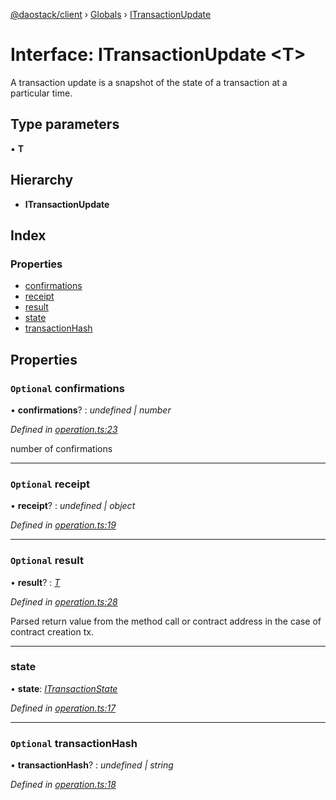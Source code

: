 [@daostack/client](../README.md) › [Globals](../globals.md) › [ITransactionUpdate](itransactionupdate.md)

# Interface: ITransactionUpdate <**T**>

A transaction update is a snapshot of the state of a transaction at a particular time.

## Type parameters

▪ **T**

## Hierarchy

* **ITransactionUpdate**

## Index

### Properties

* [confirmations](itransactionupdate.md#optional-confirmations)
* [receipt](itransactionupdate.md#optional-receipt)
* [result](itransactionupdate.md#optional-result)
* [state](itransactionupdate.md#state)
* [transactionHash](itransactionupdate.md#optional-transactionhash)

## Properties

### `Optional` confirmations

• **confirmations**? : *undefined | number*

*Defined in [operation.ts:23](https://github.com/daostack/client/blob/1bc237e/src/operation.ts#L23)*

 number of confirmations

___

### `Optional` receipt

• **receipt**? : *undefined | object*

*Defined in [operation.ts:19](https://github.com/daostack/client/blob/1bc237e/src/operation.ts#L19)*

___

### `Optional` result

• **result**? : *[T](undefined)*

*Defined in [operation.ts:28](https://github.com/daostack/client/blob/1bc237e/src/operation.ts#L28)*

Parsed return value from the method call
or contract address in the case of contract creation tx.

___

###  state

• **state**: *[ITransactionState](../enums/itransactionstate.md)*

*Defined in [operation.ts:17](https://github.com/daostack/client/blob/1bc237e/src/operation.ts#L17)*

___

### `Optional` transactionHash

• **transactionHash**? : *undefined | string*

*Defined in [operation.ts:18](https://github.com/daostack/client/blob/1bc237e/src/operation.ts#L18)*
